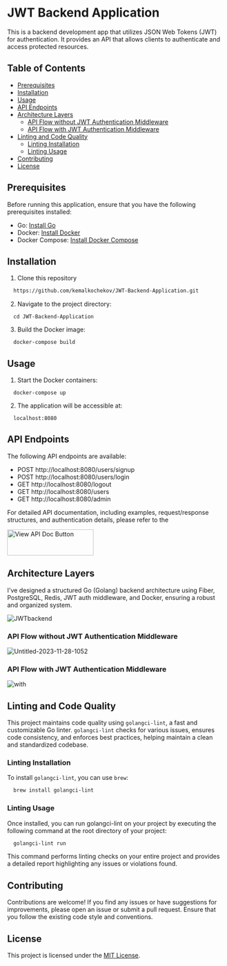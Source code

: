 # JWT Backend Application
This is a backend development app that utilizes JSON Web Tokens (JWT) for authentication. It provides an API that allows clients to authenticate and access protected resources.

## Table of Contents
- [Prerequisites](#prerequisites)
- [Installation](#installation)
- [Usage](#usage)
- [API Endpoints](#api-endpoints)
- [Architecture Layers](#architecture-layers)
  - [API Flow without JWT Authentication Middleware](#api-flow-without-jwt-authentication-middleware)
  - [API Flow with JWT Authentication Middleware](#api-flow-with-jwt-authentication-middleware)
- [Linting and Code Quality](#linting-and-code-quality)
  - [Linting Installation](#linting-installation)
  - [Linting Usage](#linting-usage)
- [Contributing](#contributing)
- [License](#license)

## Prerequisites

Before running this application, ensure that you have the following prerequisites installed:

- Go: [Install Go](https://go.dev/doc/install/)
- Docker: [Install Docker](https://docs.docker.com/get-docker/)
- Docker Compose: [Install Docker Compose](https://docs.docker.com/compose/install/)

## Installation

1. Clone this repository
  ```bash
    https://github.com/kemalkochekov/JWT-Backend-Application.git
  ```
2. Navigate to the project directory:
  ```
    cd JWT-Backend-Application
  ```
3. Build the Docker image:
  ```
    docker-compose build
  ```

## Usage
1. Start the Docker containers:
  ```
    docker-compose up
  ```
2. The application will be accessible at:
  ```
    localhost:8080
  ```

## API Endpoints
The following API endpoints are available:
- POST http://localhost:8080/users/signup
- POST http://localhost:8080/users/login
- GET http://localhost:8080/logout
- GET http://localhost:8080/users
- GET http://localhost:8080/admin

For detailed API documentation, including examples, request/response structures, and authentication details, please refer to the

<a href="https://documenter.getpostman.com/view/31073105/2s9YeMzng6" target="_blank">
    <img alt="View API Doc Button" src="https://github.com/kemalkochekov/JWT-Backend-Development-App/assets/85355663/0c231cef-ee76-4cdf-bc41-e900845da493" width="200" height="60"/>
</a>

## Architecture Layers
I've designed a structured Go (Golang) backend architecture using Fiber, PostgreSQL, Redis, JWT auth middleware, and Docker, ensuring a robust and organized system.

![JWTbackend](https://github.com/kemalkochekov/JWT-Backend-Development-App/assets/85355663/e934493d-5568-401d-9810-0c71ffde3c43)

### API Flow without JWT Authentication Middleware
![Untitled-2023-11-28-1052](https://github.com/kemalkochekov/JWT-Backend-Development-App/assets/85355663/53ff225a-1c5c-4d4d-b06c-f21c96c968d3)

### API Flow with JWT Authentication Middleware
![with](https://github.com/kemalkochekov/JWT-Backend-Development-App/assets/85355663/bbfa0665-2c7b-45d9-aae1-d12bb87d783b)

## Linting and Code Quality

This project maintains code quality using `golangci-lint`, a fast and customizable Go linter. `golangci-lint` checks for various issues, ensures code consistency, and enforces best practices, helping maintain a clean and standardized codebase.

### Linting Installation

To install `golangci-lint`, you can use `brew`:

```bash
  brew install golangci-lint
```

### Linting Usage

Once installed, you can run golangci-lint on your project by executing the following command at the root directory of your project:

```bash
  golangci-lint run
```
This command performs linting checks on your entire project and provides a detailed report highlighting any issues or violations found.

## Contributing
Contributions are welcome! If you find any issues or have suggestions for improvements, please open an issue or submit a pull request. Ensure that you follow the existing code style and conventions.

## License
This project is licensed under the [MIT License](LICENSE).
